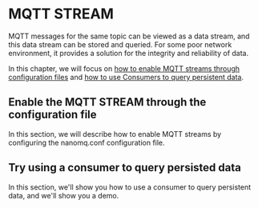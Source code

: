 # MQTT STREAM
MQTT messages for the same topic can be viewed as a data stream, and this data stream can be stored and queried. For some poor network environment, it provides a solution for the integrity and reliability of data.

In this chapter, we will focus on [how to enable MQTT streams through configuration files](./configuration.md) and [how to use Consumers to query persistent data](./consumer.md).

## Enable the MQTT STREAM through the configuration file
In this section, we will describe how to enable MQTT streams by configuring the nanomq.conf configuration file.

## Try using a consumer to query persisted data
In this section, we'll show you how to use a consumer to query persistent data, and we'll show you a demo.
